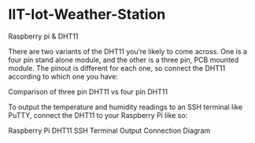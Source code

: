 # IIT-Iot-Weather-Station
Raspberry pi &amp; DHT11

There are two variants of the DHT11 you’re likely to come across. One is a four pin stand alone module, and the other is a three pin, PCB mounted module. The pinout is different for each one, so connect the DHT11 according to which one you have:

Comparison of three pin DHT11 vs four pin DHT11

To output the temperature and humidity readings to an SSH terminal like PuTTY, connect the DHT11 to your Raspberry Pi like so:

Raspberry Pi DHT11 SSH Terminal Output Connection Diagram
